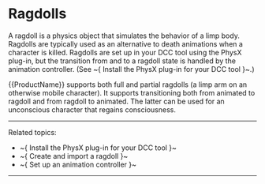 # Ragdolls

A ragdoll is a physics object that simulates the behavior of a limp body. Ragdolls are typically used as an alternative to death animations when a character is killed.
Ragdolls are set up in your DCC tool using the PhysX plug-in, but the transition from and to a ragdoll state is handled by the animation controller. (See ~{ Install the PhysX plug-in for your DCC tool }~.)

{{ProductName}} supports both full and partial ragdolls (a limp arm on an otherwise mobile character). It supports transitioning both from animated to ragdoll and from ragdoll to animated. The latter can be used for an unconscious character that regains consciousness.

---
Related topics:
- ~{ Install the PhysX plug-in for your DCC tool }~
- ~{ Create and import a ragdoll }~
- ~{ Set up an animation controller }~
---
